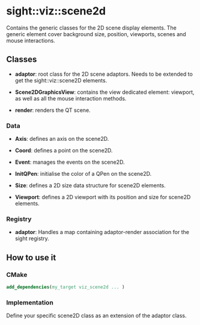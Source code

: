 # sight::viz::scene2d

Contains the generic classes for the 2D scene display elements. 
The generic element cover background size, position, viewports, scenes and mouse interactions.

## Classes

* **adaptor**: root class for the 2D scene adaptors. Needs to be extended to get the sight::viz::scene2D elements. 

* **Scene2DGraphicsView**: contains the view dedicated element: viewport, as well as all the mouse interaction methods. 

* **render**: renders the QT scene. 
 
### Data

* **Axis**: defines an axis on the scene2D.

* **Coord**: defines a point on the scene2D.

* **Event**: manages the events on the scene2D.

* **InitQPen**: initialise the color of a QPen on the scene2D.

* **Size**: defines a 2D size data structure for scene2D elements.

* **Viewport**: defines a 2D viewport with its position and size for scene2D elements.
 
### Registry

* **adaptor**: Handles a map containing adaptor-render association for the sight registry.

 
## How to use it

### CMake

```cmake
add_dependencies(my_target viz_scene2d ... )
```

### Implementation

Define your specific scene2D class as an extension of the adaptor class. 


